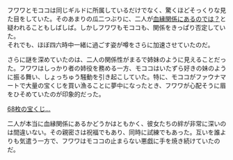 <!-- title: 同じだけど違う -->
<!-- relationship: Related -->

フワワとモココは同じギルドに所属しているだけでなく、驚くほどそっくりな見た目をしていた。そのあまりの瓜二つぶりに、二人が[血縁関係にあるのでは？](https://www.youtube.com/live/0rhoyO69kAQ?feature=shared&t=2214)と疑われることもしばしば。しかしフワワもモココも、関係をきっぱり否定していた。  
それでも、ほぼ四六時中一緒に過ごす姿が噂をさらに加速させていたのだ。

さらに謎を深めていたのは、二人の関係性がまるで姉妹のように見えることだった。フワワはしっかり者の姉役を務める一方、モココはいたずら好きの妹のように振る舞い、しょっちゅう騒動を引き起こしていた。特に、モココがファウナマートで大量の宝くじを買い漁ることに夢中になったとき、フワワが心配そうに眉をひそめていたのが印象的だった。

[68枚の宝くじ…](#embed:https://www.youtube.com/live/jjCVWFJl-_o?t=964)

二人が本当に血縁関係にあるかどうかはともかく、彼女たちの絆が非常に深いのは間違いない。その親密さは祝福でもあり、同時に試練でもあった。互いを誰よりも気遣う一方で、フワワはモココの止まらない悪戯に手を焼き続けていたのだ。
